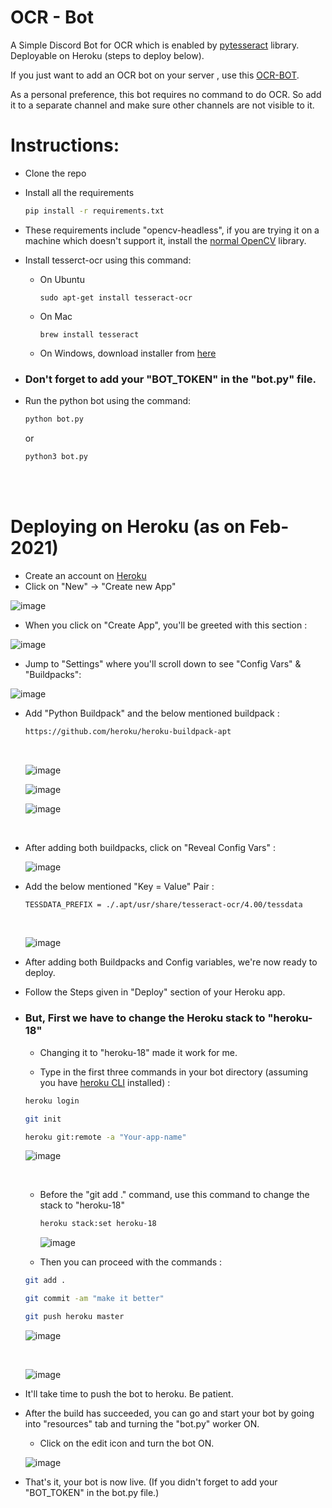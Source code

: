 # OCR - Bot
A Simple Discord Bot for OCR which is enabled by [pytesseract](https://pypi.org/project/pytesseract/) library. Deployable on Heroku (steps to deploy below).

If you just want to add an OCR bot on your server , use this  [OCR-BOT](https://discord.com/api/oauth2/authorize?client_id=805507110363201547&permissions=2048&scope=bot).

As a personal preference, this bot requires no command to do OCR. So add it to a separate channel and make sure other channels are not visible to it.


# Instructions:
 - Clone the repo
 - Install all the requirements
     ```sh
    pip install -r requirements.txt
    ```
- These requirements include "opencv-headless", if you are trying it on a machine which doesn't support it, install the [normal OpenCV](https://pypi.org/project/opencv-python/) library.

- Install tesserct-ocr using this command:
    - On Ubuntu
      ```
      sudo apt-get install tesseract-ocr
      ```
    - On Mac
      ```
      brew install tesseract
      ```
    - On Windows, download installer from [here](https://github.com/UB-Mannheim/tesseract/wiki)
 
- ### Don't forget to add your "BOT_TOKEN" in the "bot.py" file.

- Run the python bot using the command: 
    ```sh
    python bot.py
   ```
    or
    ```sh
    python3 bot.py
    ```
 <br />
 <br />

# Deploying on Heroku (as on Feb-2021)
- Create an account on [Heroku](https://www.heroku.com/)
- Click on "New" -> "Create new App" <br />

![image](assets/new-app.png)

- When you click on "Create App", you'll be greeted with this section : <br />

![image](assets/first-deploy.png)

- Jump to "Settings" where you'll scroll down to see "Config Vars" & "Buildpacks": <br />

![image](assets/buildpack.png)

- Add "Python Buildpack" and the below mentioned buildpack : 

     ```sh
    https://github.com/heroku/heroku-buildpack-apt
    ```
    <br />

    ![image](assets/python-bp.png)

    ![image](assets/custom-bp.png) 

    ![image](assets/final-bp.png)

    <br />

- After adding both buildpacks, click on "Reveal Config Vars" : <br />

    ![image](assets/config-vars.png)

- Add the below mentioned "Key = Value" Pair :

     ```sh
    TESSDATA_PREFIX = ./.apt/usr/share/tesseract-ocr/4.00/tessdata
    ```
    <br />

    ![image](assets/fin-config-vars.png)


- After adding both Buildpacks and Config variables,  we're now ready to deploy.

- Follow the Steps given in "Deploy" section of your Heroku app. <br />

- ### But,  First we have to change the Heroku stack to "heroku-18"

    - Changing it to "heroku-18" made it work for me.

    - Type in the first three commands in your bot directory (assuming you have [heroku CLI](https://devcenter.heroku.com/articles/heroku-cli) installed) : 

    ```sh
    heroku login
    ```

    ```sh
    git init
    ```

    ```sh
    heroku git:remote -a "Your-app-name"
    ```


    ![image](assets/first-two-cmd.png) 

     <br /> 

    - Before the "git add ." command, use this command to change the stack to "heroku-18"

         ```sh
         heroku stack:set heroku-18
        ```

         ![image](assets/stack-18.png)
        <br />

    - Then you can proceed with the commands : 

    ```sh
    git add .
    ```

    ```sh
    git commit -am "make it better"
    ```

    ```sh
    git push heroku master
    ```
            
    ![image](assets/start-dep.png)

    <br />

    ![image](assets/done-dep.png)
    
- It'll take time to push the bot to heroku. Be patient.

- After the build has succeeded, you can go and start your bot by going into "resources" tab and turning the "bot.py" worker ON.

    - Click on the edit icon and turn the bot ON.

    ![image](assets/bot-on.png)

- That's it, your bot is now live. (If you didn't forget to add your "BOT_TOKEN" in the bot.py file.)
    



